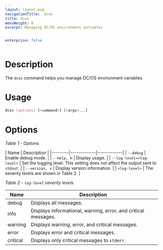 ```yaml
---
layout: layout.pug
navigationTitle:  dcos
title: dcos
menuWeight: 0
excerpt: Managing DC/OS environment variables


enterprise: false
---
```



# Description
The `dcos` command helps you manage DC/OS environment variables.

# Usage

``` bash
dcos [options] [<command>] [<args>...]
```

# Options

*Table 1 - Options*

| Name | Description |
|---------|-------------|-------------|
| `--debug`   |  Enable debug mode. |
| `--help, h`   |  Display usage. |
| `--log-level=<log-level>`  | Set the logging level. This setting does not affect the output sent to `stdout`.  |
|  `--version, v`  |  Display version information.  |
| `<log-level>` | The severity levels are shown in Table 2. |

*Table 2 - `log-level` severity levels*

| Name |  Description |
|---------|-------------|
| debug | Displays all messages.|
|info | Displays informational, warning, error, and critical messages.|
| warning | Displays warning, error, and critical messages. |
| error | Displays error and critical messages. |
| critical | Displays only critical messages to `stderr`. |
